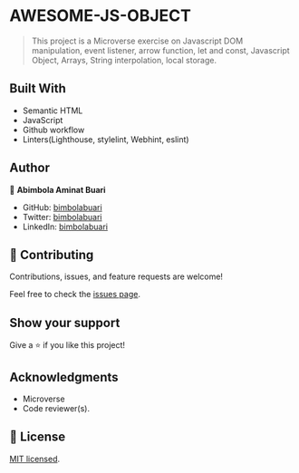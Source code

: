 # AWESOME-JS-OBJECT

> This project is a Microverse exercise on Javascript DOM manipulation, event listener, arrow function, let and const, Javascript Object, Arrays, String interpolation, local storage.


## Built With

- Semantic HTML
- JavaScript
- Github workflow
- Linters(Lighthouse, stylelint, Webhint, eslint)

## Author

👤 **Abimbola Aminat Buari**

- GitHub: [bimbolabuari](https://github.com/bimbolabuari)
- Twitter: [bimbolabuari](https://twitter.com/bimbolabuari)
- LinkedIn: [bimbolabuari](https://linkedin.com/in/bimbolabuari)

## 🤝 Contributing

Contributions, issues, and feature requests are welcome!

Feel free to check the [issues page](../../issues/).

## Show your support

Give a ⭐️ if you like this project!

## Acknowledgments

- Microverse
- Code reviewer(s).

## 📝 License

[MIT licensed](./LICENSE).
